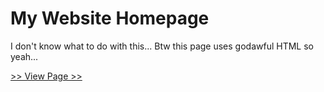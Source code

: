 # My Website Homepage

I don't know what to do with this...
Btw this page uses godawful HTML so yeah...

[>> View Page >>](http://iamthe2ndhuman.github.io)
